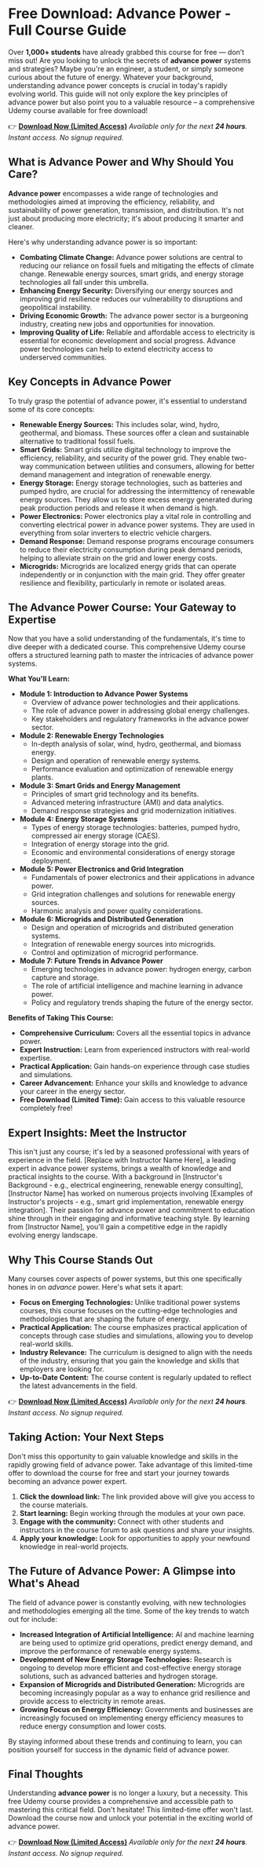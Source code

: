 # Free Download: Advance Power - Full Course Guide

Over **1,000+ students** have already grabbed this course for free — don’t miss out! Are you looking to unlock the secrets of **advance power** systems and strategies? Maybe you're an engineer, a student, or simply someone curious about the future of energy. Whatever your background, understanding advance power concepts is crucial in today's rapidly evolving world. This guide will not only explore the key principles of advance power but also point you to a valuable resource – a comprehensive Udemy course available for free download!

👉 [**Download Now (Limited Access)**](https://udemywork.com/advance-power)
_Available only for the next **24 hours**._
_Instant access. No signup required._

## What is Advance Power and Why Should You Care?

**Advance power** encompasses a wide range of technologies and methodologies aimed at improving the efficiency, reliability, and sustainability of power generation, transmission, and distribution. It's not just about producing more electricity; it's about producing it smarter and cleaner.

Here's why understanding advance power is so important:

*   **Combating Climate Change:** Advance power solutions are central to reducing our reliance on fossil fuels and mitigating the effects of climate change. Renewable energy sources, smart grids, and energy storage technologies all fall under this umbrella.
*   **Enhancing Energy Security:** Diversifying our energy sources and improving grid resilience reduces our vulnerability to disruptions and geopolitical instability.
*   **Driving Economic Growth:** The advance power sector is a burgeoning industry, creating new jobs and opportunities for innovation.
*   **Improving Quality of Life:** Reliable and affordable access to electricity is essential for economic development and social progress. Advance power technologies can help to extend electricity access to underserved communities.

## Key Concepts in Advance Power

To truly grasp the potential of advance power, it's essential to understand some of its core concepts:

*   **Renewable Energy Sources:** This includes solar, wind, hydro, geothermal, and biomass. These sources offer a clean and sustainable alternative to traditional fossil fuels.
*   **Smart Grids:** Smart grids utilize digital technology to improve the efficiency, reliability, and security of the power grid. They enable two-way communication between utilities and consumers, allowing for better demand management and integration of renewable energy.
*   **Energy Storage:** Energy storage technologies, such as batteries and pumped hydro, are crucial for addressing the intermittency of renewable energy sources. They allow us to store excess energy generated during peak production periods and release it when demand is high.
*   **Power Electronics:** Power electronics play a vital role in controlling and converting electrical power in advance power systems. They are used in everything from solar inverters to electric vehicle chargers.
*   **Demand Response:** Demand response programs encourage consumers to reduce their electricity consumption during peak demand periods, helping to alleviate strain on the grid and lower energy costs.
*   **Microgrids:** Microgrids are localized energy grids that can operate independently or in conjunction with the main grid. They offer greater resilience and flexibility, particularly in remote or isolated areas.

## The Advance Power Course: Your Gateway to Expertise

Now that you have a solid understanding of the fundamentals, it's time to dive deeper with a dedicated course. This comprehensive Udemy course offers a structured learning path to master the intricacies of advance power systems.

**What You'll Learn:**

*   **Module 1: Introduction to Advance Power Systems**
    *   Overview of advance power technologies and their applications.
    *   The role of advance power in addressing global energy challenges.
    *   Key stakeholders and regulatory frameworks in the advance power sector.
*   **Module 2: Renewable Energy Technologies**
    *   In-depth analysis of solar, wind, hydro, geothermal, and biomass energy.
    *   Design and operation of renewable energy systems.
    *   Performance evaluation and optimization of renewable energy plants.
*   **Module 3: Smart Grids and Energy Management**
    *   Principles of smart grid technology and its benefits.
    *   Advanced metering infrastructure (AMI) and data analytics.
    *   Demand response strategies and grid modernization initiatives.
*   **Module 4: Energy Storage Systems**
    *   Types of energy storage technologies: batteries, pumped hydro, compressed air energy storage (CAES).
    *   Integration of energy storage into the grid.
    *   Economic and environmental considerations of energy storage deployment.
*   **Module 5: Power Electronics and Grid Integration**
    *   Fundamentals of power electronics and their applications in advance power.
    *   Grid integration challenges and solutions for renewable energy sources.
    *   Harmonic analysis and power quality considerations.
*   **Module 6: Microgrids and Distributed Generation**
    *   Design and operation of microgrids and distributed generation systems.
    *   Integration of renewable energy sources into microgrids.
    *   Control and optimization of microgrid performance.
*   **Module 7: Future Trends in Advance Power**
    *   Emerging technologies in advance power: hydrogen energy, carbon capture and storage.
    *   The role of artificial intelligence and machine learning in advance power.
    *   Policy and regulatory trends shaping the future of the energy sector.

**Benefits of Taking This Course:**

*   **Comprehensive Curriculum:** Covers all the essential topics in advance power.
*   **Expert Instruction:** Learn from experienced instructors with real-world expertise.
*   **Practical Application:** Gain hands-on experience through case studies and simulations.
*   **Career Advancement:** Enhance your skills and knowledge to advance your career in the energy sector.
*   **Free Download (Limited Time):** Gain access to this valuable resource completely free!

## Expert Insights: Meet the Instructor

This isn't just any course; it's led by a seasoned professional with years of experience in the field. [Replace with Instructor Name Here], a leading expert in advance power systems, brings a wealth of knowledge and practical insights to the course. With a background in [Instructor's Background - e.g., electrical engineering, renewable energy consulting], [Instructor Name] has worked on numerous projects involving [Examples of Instructor's projects - e.g., smart grid implementation, renewable energy integration]. Their passion for advance power and commitment to education shine through in their engaging and informative teaching style. By learning from [Instructor Name], you'll gain a competitive edge in the rapidly evolving energy landscape.

## Why This Course Stands Out

Many courses cover aspects of power systems, but this one specifically hones in on *advance* power. Here's what sets it apart:

*   **Focus on Emerging Technologies:** Unlike traditional power systems courses, this course focuses on the cutting-edge technologies and methodologies that are shaping the future of energy.
*   **Practical Application:** The course emphasizes practical application of concepts through case studies and simulations, allowing you to develop real-world skills.
*   **Industry Relevance:** The curriculum is designed to align with the needs of the industry, ensuring that you gain the knowledge and skills that employers are looking for.
*   **Up-to-Date Content:** The course content is regularly updated to reflect the latest advancements in the field.

👉 [**Download Now (Limited Access)**](https://udemywork.com/advance-power)
_Available only for the next **24 hours**._
_Instant access. No signup required._

## Taking Action: Your Next Steps

Don't miss this opportunity to gain valuable knowledge and skills in the rapidly growing field of advance power. Take advantage of this limited-time offer to download the course for free and start your journey towards becoming an advance power expert.

1.  **Click the download link:** The link provided above will give you access to the course materials.
2.  **Start learning:** Begin working through the modules at your own pace.
3.  **Engage with the community:** Connect with other students and instructors in the course forum to ask questions and share your insights.
4.  **Apply your knowledge:** Look for opportunities to apply your newfound knowledge in real-world projects.

## The Future of Advance Power: A Glimpse into What's Ahead

The field of advance power is constantly evolving, with new technologies and methodologies emerging all the time. Some of the key trends to watch out for include:

*   **Increased Integration of Artificial Intelligence:** AI and machine learning are being used to optimize grid operations, predict energy demand, and improve the performance of renewable energy systems.
*   **Development of New Energy Storage Technologies:** Research is ongoing to develop more efficient and cost-effective energy storage solutions, such as advanced batteries and hydrogen storage.
*   **Expansion of Microgrids and Distributed Generation:** Microgrids are becoming increasingly popular as a way to enhance grid resilience and provide access to electricity in remote areas.
*   **Growing Focus on Energy Efficiency:** Governments and businesses are increasingly focused on implementing energy efficiency measures to reduce energy consumption and lower costs.

By staying informed about these trends and continuing to learn, you can position yourself for success in the dynamic field of advance power.

## Final Thoughts

Understanding **advance power** is no longer a luxury, but a necessity. This free Udemy course provides a comprehensive and accessible path to mastering this critical field. Don't hesitate! This limited-time offer won't last. Download the course now and unlock your potential in the exciting world of advance power.

👉 [**Download Now (Limited Access)**](https://udemywork.com/advance-power)
_Available only for the next **24 hours**._
_Instant access. No signup required._
